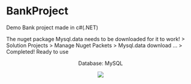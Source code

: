 # BankProject
Demo Bank project made in c#(.NET)

The nuget package Mysql.data needs to be downloaded for it to work! > Solution Projects > Manage Nuget Packets > Mysql.data download ... > Completed! Ready to use
<p align="center">Database: MySQL</p>
<p align="center"><img src="https://user-images.githubusercontent.com/78105136/180775672-48de0afb-8702-413b-918b-12ca8c07fcee.png"></p>
